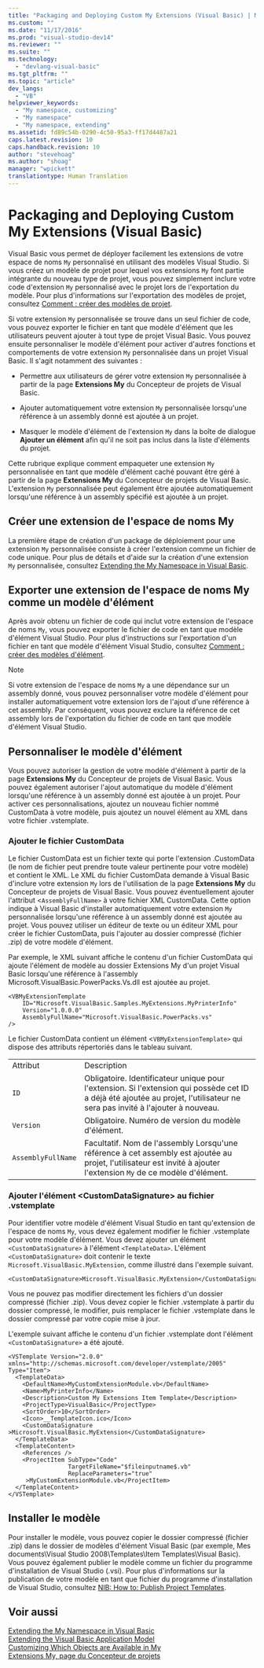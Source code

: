 ```yaml
---
title: "Packaging and Deploying Custom My Extensions (Visual Basic) | Microsoft Docs"
ms.custom: ""
ms.date: "11/17/2016"
ms.prod: "visual-studio-dev14"
ms.reviewer: ""
ms.suite: ""
ms.technology: 
  - "devlang-visual-basic"
ms.tgt_pltfrm: ""
ms.topic: "article"
dev_langs: 
  - "VB"
helpviewer_keywords: 
  - "My namespace, customizing"
  - "My namespace"
  - "My namespace, extending"
ms.assetid: fd89c54b-0290-4c50-95a3-ff17d4487a21
caps.latest.revision: 10
caps.handback.revision: 10
author: "stevehoag"
ms.author: "shoag"
manager: "wpickett"
translationtype: Human Translation
---
```

# Packaging and Deploying Custom My Extensions (Visual Basic)
Visual Basic vous permet de déployer facilement les extensions de votre espace de noms `My` personnalisé en utilisant des modèles Visual Studio.  Si vous créez un modèle de projet pour lequel vos extensions `My` font partie intégrante du nouveau type de projet, vous pouvez simplement inclure votre code d'extension `My` personnalisé avec le projet lors de l'exportation du modèle.  Pour plus d'informations sur l'exportation des modèles de projet, consultez [Comment : créer des modèles de projet](../Topic/How%20to:%20Create%20Project%20Templates.md).  
  
 Si votre extension `My` personnalisée se trouve dans un seul fichier de code, vous pouvez exporter le fichier en tant que modèle d'élément que les utilisateurs peuvent ajouter à tout type de projet Visual Basic.  Vous pouvez ensuite personnaliser le modèle d'élément pour activer d'autres fonctions et comportements de votre extension `My` personnalisée dans un projet Visual Basic.  Il s'agit notamment des suivantes :  
  
-   Permettre aux utilisateurs de gérer votre extension `My` personnalisée à partir de la page **Extensions My** du Concepteur de projets de Visual Basic.  
  
-   Ajouter automatiquement votre extension `My` personnalisée lorsqu'une référence à un assembly donné est ajoutée à un projet.  
  
-   Masquer le modèle d'élément de l'extension `My` dans la boîte de dialogue **Ajouter un élément** afin qu'il ne soit pas inclus dans la liste d'éléments du projet.  
  
 Cette rubrique explique comment empaqueter une extension `My` personnalisée en tant que modèle d'élément caché pouvant être géré à partir de la page **Extensions My** du Concepteur de projets de Visual Basic.  L'extension `My` personnalisée peut également être ajoutée automatiquement lorsqu'une référence à un assembly spécifié est ajoutée à un projet.  
  
## Créer une extension de l'espace de noms My  
 La première étape de création d'un package de déploiement pour une extension `My` personnalisée consiste à créer l'extension comme un fichier de code unique.  Pour plus de détails et d'aide sur la création d'une extension `My` personnalisée, consultez [Extending the My Namespace in Visual Basic](../../../visual-basic/developing-apps/customizing-extending-my/extending-the-my-namespace.md).  
  
## Exporter une extension de l'espace de noms My comme un modèle d'élément  
 Après avoir obtenu un fichier de code qui inclut votre extension de l'espace de noms `My`, vous pouvez exporter le fichier de code en tant que modèle d'élément Visual Studio.  Pour plus d'instructions sur l'exportation d'un fichier en tant que modèle d'élément Visual Studio, consultez [Comment : créer des modèles d'élément](../Topic/How%20to:%20Create%20Item%20Templates.md).  
  
> [!NOTE]
>  Si votre extension de l'espace de noms `My` a une dépendance sur un assembly donné, vous pouvez personnaliser votre modèle d'élément pour installer automatiquement votre extension lors de l'ajout d'une référence à cet assembly.  Par conséquent, vous pouvez exclure la référence de cet assembly lors de l'exportation du fichier de code en tant que modèle d'élément Visual Studio.  
  
## Personnaliser le modèle d'élément  
 Vous pouvez autoriser la gestion de votre modèle d'élément à partir de la page **Extensions My** du Concepteur de projets de Visual Basic.  Vous pouvez également autoriser l'ajout automatique du modèle d'élément lorsqu'une référence à un assembly donné est ajoutée à un projet.  Pour activer ces personnalisations, ajoutez un nouveau fichier nommé CustomData à votre modèle, puis ajoutez un nouvel élément au XML dans votre fichier .vstemplate.  
  
### Ajouter le fichier CustomData  
 Le fichier CustomData est un fichier texte qui porte l'extension .CustomData \(le nom de fichier peut prendre toute valeur pertinente pour votre modèle\) et contient le XML.  Le XML du fichier CustomData demande à Visual Basic d'inclure votre extension `My` lors de l'utilisation de la page **Extensions My** du Concepteur de projets de Visual Basic.  Vous pouvez éventuellement ajouter l'attribut \<`AssemblyFullName>` à votre fichier XML CustomData.  Cette option indique à Visual Basic d'installer automatiquement votre extension `My` personnalisée lorsqu'une référence à un assembly donné est ajoutée au projet.  Vous pouvez utiliser un éditeur de texte ou un éditeur XML pour créer le fichier CustomData, puis l'ajouter au dossier compressé \(fichier .zip\) de votre modèle d'élément.  
  
 Par exemple, le XML suivant affiche le contenu d'un fichier CustomData qui ajoute l'élément de modèle au dossier Extensions My d'un projet Visual Basic lorsqu'une référence à l'assembly Microsoft.VisualBasic.PowerPacks.Vs.dll est ajoutée au projet.  
  
```  
<VBMyExtensionTemplate   
    ID="Microsoft.VisualBasic.Samples.MyExtensions.MyPrinterInfo"   
    Version="1.0.0.0"  
    AssemblyFullName="Microsoft.VisualBasic.PowerPacks.vs"  
/>  
```  
  
 Le fichier CustomData contient un élément \<`VBMyExtensionTemplate>` qui dispose des attributs répertoriés dans le tableau suivant.  
  
|||  
|-|-|  
|Attribut|Description|  
|`ID`|Obligatoire.  Identificateur unique pour l'extension.  Si l'extension qui possède cet ID a déjà été ajoutée au projet, l'utilisateur ne sera pas invité à l'ajouter à nouveau.|  
|`Version`|Obligatoire.  Numéro de version du modèle d'élément.|  
|`AssemblyFullName`|Facultatif.  Nom de l'assembly  Lorsqu'une référence à cet assembly est ajoutée au projet, l'utilisateur est invité à ajouter l'extension `My` de ce modèle d'élément.|  
  
### Ajouter l'élément \<CustomDataSignature\> au fichier .vstemplate  
 Pour identifier votre modèle d'élément Visual Studio en tant qu'extension de l'espace de noms `My`, vous devez également modifier le fichier .vstemplate pour votre modèle d'élément.  Vous devez ajouter un élément `<CustomDataSignature>` à l'élément `<TemplateData>`.  L'élément `<CustomDataSignature>` doit contenir le texte `Microsoft.VisualBasic.MyExtension`, comme illustré dans l'exemple suivant.  
  
```  
<CustomDataSignature>Microsoft.VisualBasic.MyExtension</CustomDataSignature>  
```  
  
 Vous ne pouvez pas modifier directement les fichiers d'un dossier compressé \(fichier .zip\).  Vous devez copier le fichier .vstemplate à partir du dossier compressé, le modifier, puis remplacer le fichier .vstemplate dans le dossier compressé par votre copie mise à jour.  
  
 L'exemple suivant affiche le contenu d'un fichier .vstemplate dont l'élément `<CustomDataSignature>` a été ajouté.  
  
```  
<VSTemplate Version="2.0.0" xmlns="http://schemas.microsoft.com/developer/vstemplate/2005" Type="Item">  
  <TemplateData>  
    <DefaultName>MyCustomExtensionModule.vb</DefaultName>  
    <Name>MyPrinterInfo</Name>  
    <Description>Custom My Extensions Item Template</Description>  
    <ProjectType>VisualBasic</ProjectType>  
    <SortOrder>10</SortOrder>  
    <Icon>__TemplateIcon.ico</Icon>  
    <CustomDataSignature       >Microsoft.VisualBasic.MyExtension</CustomDataSignature>  
  </TemplateData>  
  <TemplateContent>  
    <References />  
    <ProjectItem SubType="Code"   
                 TargetFileName="$fileinputname$.vb"  
                 ReplaceParameters="true"  
     >MyCustomExtensionModule.vb</ProjectItem>  
  </TemplateContent>  
</VSTemplate>  
```  
  
## Installer le modèle  
 Pour installer le modèle, vous pouvez copier le dossier compressé \(fichier .zip\) dans le dossier de modèles d'élément Visual Basic \(par exemple, Mes documents\\Visual Studio 2008\\Templates\\Item Templates\\Visual Basic\).  Vous pouvez également publier le modèle comme un fichier du programme d'installation de Visual Studio \(.vsi\).  Pour plus d'informations sur la publication de votre modèle en tant que fichier du programme d'installation de Visual Studio, consultez [NIB: How to: Publish Project Templates](http://msdn.microsoft.com/fr-fr/b9087f58-64e9-4767-bf54-e3bf40d63b20).  
  
## Voir aussi  
 [Extending the My Namespace in Visual Basic](../../../visual-basic/developing-apps/customizing-extending-my/extending-the-my-namespace.md)   
 [Extending the Visual Basic Application Model](../../../visual-basic/developing-apps/customizing-extending-my/extending-the-visual-basic-application-model.md)   
 [Customizing Which Objects are Available in My](../../../visual-basic/developing-apps/customizing-extending-my/customizing-which-objects-are-available-in-my.md)   
 [Extensions My, page du Concepteur de projets](/visual-studio/ide/reference/my-extensions-page-project-designer-visual-basic)